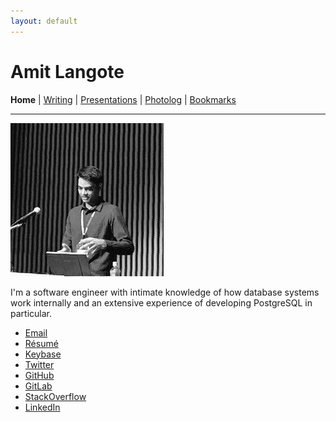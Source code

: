 ```yaml
---
layout: default
---
```

<h1>Amit Langote</h1>
<b>Home</b> | <a href="https://amitlan.github.io/writing">Writing</a> | <a href="https://amitlan.github.io/talks">Presentations</a> | <a href="https://amitlan.github.io/photolog">Photolog</a> | <a href="https://amitlan.github.io/bookmarks">Bookmarks</a>
<hr>
<img src="files/me.jpg" alt="hi" class="inline"/>
<p>I'm a software engineer with intimate knowledge of how database systems work internally and an extensive experience of developing PostgreSQL in particular.</p>
<ul>
 <li><a href="mailto:amitlangote09@gmail.com">Email</a></li>
 <li><a href="https://s3-ap-northeast-1.amazonaws.com/amitlan.com/files/resume.pdf">Résumé</a></li>
 <li><a href="https://keybase.io/amitlan">Keybase</a></li>
 <li><a href="https://twitter.com/amitlan">Twitter</a></li>
 <li><a href="https://github.com/amitlan">GitHub</a></li>
 <li><a href="https://gitlab.com/amitlan">GitLab</a></li>
 <li><a href="https://stackoverflow.com/users/683402">StackOverflow</a></li>
 <li><a href="https://linkedin.com/in/amitlan">LinkedIn</a></li>
</ul>
